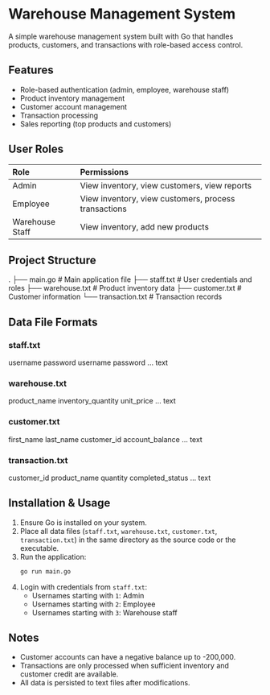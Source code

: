 # Warehouse Management System

A simple warehouse management system built with Go that handles products, customers, and transactions with role-based access control.

## Features

*   Role-based authentication (admin, employee, warehouse staff)
*   Product inventory management
*   Customer account management
*   Transaction processing
*   Sales reporting (top products and customers)

## User Roles

| Role | Permissions |
| :--- | :--- |
| Admin | View inventory, view customers, view reports |
| Employee | View inventory, view customers, process transactions |
| Warehouse Staff | View inventory, add new products |

## Project Structure
.
├── main.go # Main application file
├── staff.txt # User credentials and roles
├── warehouse.txt # Product inventory data
├── customer.txt # Customer information
└── transaction.txt # Transaction records


## Data File Formats

### staff.txt

username
password
username
password
...
text


### warehouse.txt

product_name
inventory_quantity
unit_price
...
text


### customer.txt

first_name
last_name
customer_id
account_balance
...
text


### transaction.txt

customer_id
product_name
quantity
completed_status
...
text


## Installation & Usage

1.  Ensure Go is installed on your system.
2.  Place all data files (`staff.txt`, `warehouse.txt`, `customer.txt`, `transaction.txt`) in the same directory as the source code or the executable.
3.  Run the application:
    ```bash
    go run main.go
    ```
4.  Login with credentials from `staff.txt`:
    *   Usernames starting with `1`: Admin
    *   Usernames starting with `2`: Employee
    *   Usernames starting with `3`: Warehouse staff

## Notes

*   Customer accounts can have a negative balance up to -200,000.
*   Transactions are only processed when sufficient inventory and customer credit are available.
*   All data is persisted to text files after modifications.


